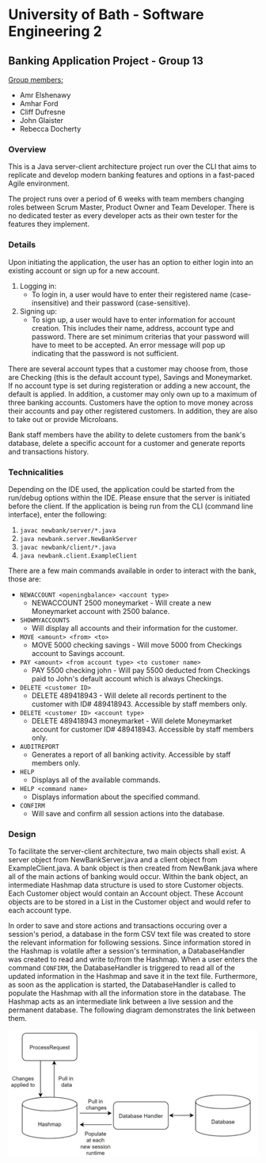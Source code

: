 # University of Bath - Software Engineering 2
## Banking Application Project - Group 13
<ins>Group members:</ins>
* Amr Elshenawy
* Amhar Ford
* Cliff Dufresne
* John Glaister
* Rebecca Docherty

### **Overview**
This is a Java server-client architecture project run over the CLI that aims to replicate and develop modern banking features and options in a fast-paced Agile environment.

The project runs over a period of 6 weeks with team members changing roles between Scrum Master, Product Owner and Team Developer. There is no dedicated tester as every developer acts as their own tester for the features they implement.

### **Details**
Upon initiating the application, the user has an option to either login into an existing account or sign up for a new account.
1. Logging in:
   * To login in, a user would have to enter their registered name (case-insensitive) and their password (case-sensitive).
2. Signing up:
   * To sign up, a user would have to enter information for account creation. This includes their name, address, account type and password. There are set minimum criterias that your password will have to meet to be accepted. An error message will pop up indicating that the password is not sufficient.
  
There are several account types that a customer may choose from, those are Checking (this is the default account type), Savings and Moneymarket. If no account type is set during registeration or adding a new account, the default is applied. In addition, a customer may only own up to a maximum of three banking accounts. Customers have the option to move money across their accounts and pay other registered customers. In addition, they are also to take out or provide Microloans.

Bank staff members have the ability to delete customers from the bank's database, delete a specific account for a customer and generate reports and transactions history. 

### **Technicalities**
Depending on the IDE used, the application could be started from the run/debug options within the IDE. Please ensure that the server is initiated before the client. If the application is being run from the CLI (command line interface), enter the following:
1. `javac newbank/server/*.java`
2. `java newbank.server.NewBankServer`
3. `javac newbank/client/*.java`
4. `java newbank.client.ExampleClient`

There are a few main commands available in order to interact with the bank, those are:
* `NEWACCOUNT <openingbalance> <account type>`
  * NEWACCOUNT 2500 moneymarket - Will create a new Moneymarket account with 2500 balance.
* `SHOWMYACCOUNTS`
  * Will display all accounts and their information for the customer.
* `MOVE <amount> <from> <to>`
  * MOVE 5000 checking savings - Will move 5000 from Checkings account to Savings account.
* `PAY <amount> <from account type> <to customer name>`
  * PAY 5500 checking john - Will pay 5500 deducted from Checkings paid to John's default account which is always Checkings.
* `DELETE <customer ID>`
  * DELETE 489418943 - Will delete all records pertinent to the customer with ID# 489418943. Accessible by staff members only.
* `DELETE <customer ID> <account type>`
  * DELETE 489418943 moneymarket - Will delete Moneymarket account for customer ID# 489418943. Accessible by staff members only.
* `AUDITREPORT`
  * Generates a report of all banking activity. Accessible by staff members only.
* `HELP`
  * Displays all of the available commands.
* `HELP <command name>`
  * Displays information about the specified command.
* `CONFIRM`
  * Will save and confirm all session actions into the database.

### **Design**
To facilitate the server-client architecture, two main objects shall exist. A server object from NewBankServer.java and a client object from ExampleClient.java. A bank object is then created from NewBank.java where all of the main actions of banking would occur. Within the bank object, an intermediate Hashmap data structure is used to store Customer objects. Each Customer object would contain an Account object. These Account objects are to be stored in a List in the Customer object and would refer to each account type.

In order to save and store actions and transactions occuring over a session's period, a database in the form CSV text file was created to store the relevant information for following sessions. Since information stored in the Hashmap is volatile after a session's termination, a DatabaseHandler was created to read and write to/from the Hashmap. When a user enters the command `CONFIRM`, the DatabaseHandler is triggered to read all of the updated information in the Hashmap and save it in the text file. Furthermore, as soon as the application is started, the DatabaseHandler is called to populate the Hashmap with all the information store in the database. The Hashmap acts as an intermediate link between a live session and the permanent database. The following diagram demonstrates the link between them.

![Relationship between a live session, Hashmap and the Database](Images/ProcessRequest_Hashmap_Database%20Interaction.png)





